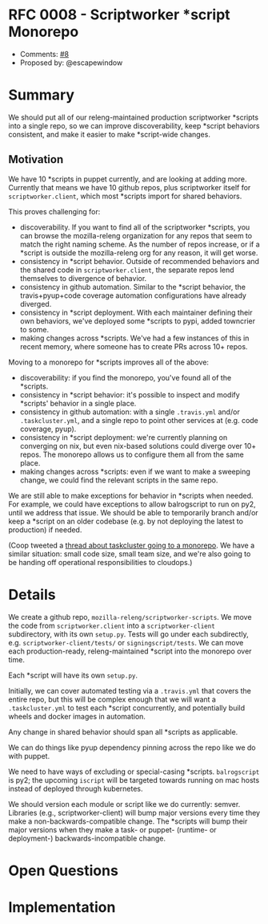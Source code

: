 # RFC 0008 - Scriptworker \*script Monorepo
* Comments: [#8](https://api.github.com/repos/mozilla-releng/releng-rfcs/issues/8)
* Proposed by: @escapewindow

# Summary

We should put all of our releng-maintained production scriptworker \*scripts into a single repo, so we can improve discoverability, keep \*script behaviors consistent, and make it easier to make \*script-wide changes.

## Motivation

We have 10 \*scripts in puppet currently, and are looking at adding more. Currently that means we have 10 github repos, plus scriptworker itself for `scriptworker.client`, which most \*scripts import for shared behaviors.

This proves challenging for:

* discoverability. If you want to find all of the scriptworker \*scripts, you can browse the mozilla-releng organization for any repos that seem to match the right naming scheme. As the number of repos increase, or if a \*script is outside the mozilla-releng org for any reason, it will get worse.
* consistency in \*script behavior. Outside of recommended behaviors and the shared code in `scriptworker.client`, the separate repos lend themselves to divergence of behavior.
* consistency in github automation. Similar to the \*script behavior, the travis+pyup+code coverage automation configurations have already diverged.
* consistency in \*script deployment. With each maintainer defining their own behaviors, we've deployed some \*scripts to pypi, added towncrier to some.
* making changes across \*scripts. We've had a few instances of this in recent memory, where someone has to create PRs across 10+ repos.

Moving to a monorepo for \*scripts improves all of the above:

* discoverability: if you find the monorepo, you've found all of the \*scripts.
* consistency in \*script behavior: it's possible to inspect and modify \*scripts' behavior in a single place.
* consistency in github automation: with a single `.travis.yml` and/or `.taskcluster.yml`, and a single repo to point other services at (e.g. code coverage, pyup).
* consistency in \*script deployment: we're currently planning on converging on nix, but even nix-based solutions could diverge over 10+ repos. The monorepo allows us to configure them all from the same place.
* making changes across \*scripts: even if we want to make a sweeping change, we could find the relevant scripts in the same repo.

We are still able to make exceptions for behavior in \*scripts when needed. For example, we could have exceptions to allow balrogscript to run on py2, until we address that issue. We should be able to temporarily branch and/or keep a \*script on an older codebase (e.g. by not deploying the latest to production) if needed.

(Coop tweeted a [thread about taskcluster going to a monorepo](https://mobile.twitter.com/ccooper/status/1081264280429871104). We have a similar situation: small code size, small team size, and we're also going to be handing off operational responsibilities to cloudops.)

# Details

We create a github repo, `mozilla-releng/scriptworker-scripts`. We move the code from `scriptworker.client` into a `scriptworker-client` subdirectory, with its own `setup.py`. Tests will go under each subdirectly, e.g. `scriptworker-client/tests/` or `signingscript/tests`. We can move each production-ready, releng-maintained \*script into the monorepo over time.

Each \*script will have its own `setup.py`.

Initially, we can cover automated testing via a `.travis.yml` that covers the entire repo, but this will be complex enough that we will want a `.taskcluster.yml` to test each \*script concurrently, and potentially build wheels and docker images in automation.

Any change in shared behavior should span all \*scripts as applicable.

We can do things like pyup dependency pinning across the repo like we do with puppet.

We need to have ways of excluding or special-casing \*scripts. `balrogscript` is py2; the upcoming `iscript` will be targeted towards running on mac hosts instead of deployed through kubernetes.

We should version each module or script like we do currently: semver. Libraries (e.g., scriptworker-client) will bump major versions every time they make a non-backwards-compatible change. The \*scripts will bump their major versions when they make a task- or puppet- (runtime- or deployment-) backwards-incompatible change.

# Open Questions

# Implementation

